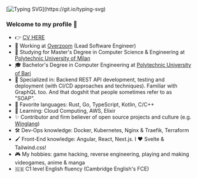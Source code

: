 [![Typing SVG](https://readme-typing-svg.herokuapp.com?size=20&duration=6000&width=400&height=30&lines=Hi!+My+name+is+Giovanni.;I'm+a+Software+Engineer.)](https://git.io/typing-svg)

### Welcome to my profile 👋

- 👉 [CV HERE](https://cdn.or2.life/p/resume.pdf)
- 🏢 Working at [Overzoom](https://overzoom.it) (Lead Software Engineer)
- 🏫 Studying for Master's Degree in Computer Science & Engineering at [Polytechnic University of Milan](https://polimi.it/)
- :mortar_board: Bachelor's Degree in Computer Engineering at [Polytechnic University of Bari](http://www.poliba.it/)
- 🎯 Specialized in: Backend REST API development, testing and deployment (with CI/CD approaches and techniques). Familiar with GraphQL too. And that dogshit that people sometimes refer to as "SOAP".
- 🚀 Favorite languages: Rust, Go, TypeScript, Kotlin, C/C++
- 🌱 Learning: Cloud Computing, AWS, Elixir
- ✨ Contributor and firm believer of open source projects and culture (e.g. [Winglang](https://www.winglang.io/))
- 🛠️ Dev-Ops knowledge: Docker, Kubernetes, Nginx & Traefik, Terraform
- 🖌️ Front-End knowledge: Angular, React, Next.js. I ♥️ Svelte & Tailwind.css!
- 🎮 My hobbies: game hacking, reverse engineering, playing and making videogames, anime & manga
- 🇬🇧 C1 level English fluency (Cambridge English's FCE)
